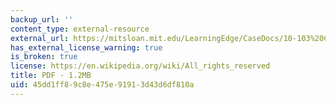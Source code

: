 ```yaml
---
backup_url: ''
content_type: external-resource
external_url: https://mitsloan.mit.edu/LearningEdge/CaseDocs/10-103%20Conexia%20Lehrich.pdf
has_external_license_warning: true
is_broken: true
license: https://en.wikipedia.org/wiki/All_rights_reserved
title: PDF - 1.2MB
uid: 45dd1ff8-9c8e-475e-9191-3d43d6df810a
---
```

